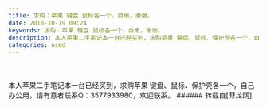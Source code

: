 ```yaml
---
title: 求购：苹果 键盘 鼠标各一个，自用，谢谢。
date: 2018-10-19 09:24
keywords: 求购：苹果 键盘 鼠标各一个，自用，谢谢。
description: 本人苹果二手笔记本一台已经买到，求购苹果 键盘、鼠标、保护壳各一个，自己办公用，请有意者联系Q：3577933980，欢迎联系。
categories: used
---
```

<td class="t_f" id="postmessage_2108915">

<br/>
<br/>
本人苹果二手笔记本一台已经买到，求购苹果 键盘、鼠标、保护壳各一个，自己办公用，请有意者联系Q：3577933980，欢迎联系。</td>
###### 转载自[菲龙网]